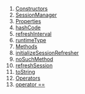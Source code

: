 1.  [Constructors](./SessionManager-class.md)
2.  [SessionManager](./SessionManager/SessionManager.md)
3.  [Properties](./SessionManager-class.md)
4.  [hashCode](https://api.flutter.dev/flutter/dart-core/Object/hashCode.html)
5.  [refreshInterval](./SessionManager/refreshInterval.md)
6.  [runtimeType](https://api.flutter.dev/flutter/dart-core/Object/runtimeType.html)
7.  [Methods](./SessionManager-class.md)
8.  [initializeSessionRefresher](./SessionManager/initializeSessionRefresher.md)
9.  [noSuchMethod](https://api.flutter.dev/flutter/dart-core/Object/noSuchMethod.html)
10. [refreshSession](./SessionManager/refreshSession.md)
11. [toString](https://api.flutter.dev/flutter/dart-core/Object/toString.html)
12. [Operators](./SessionManager-class.md)
13. [operator
    ==](https://api.flutter.dev/flutter/dart-core/Object/operator_equals.html)
